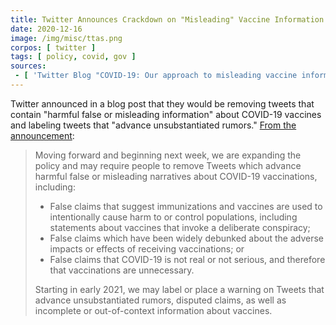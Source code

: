 ```yaml
---
title: Twitter Announces Crackdown on "Misleading" Vaccine Information
date: 2020-12-16
image: /img/misc/ttas.png
corpos: [ twitter ]
tags: [ policy, covid, gov ]
sources:
 - [ 'Twitter Blog "COVID-19: Our approach to misleading vaccine information" by Twitter Safety (16 Dec 2020)', 'archive.is/wnYXB' ]
---
```


Twitter announced in a blog post that they would be removing
tweets that contain "harmful false or misleading information" about COVID-19
vaccines and labeling tweets that "advance unsubstantiated rumors." [From the
announcement](https://archive.is/wnYXB#selection-763.0-803.166):

> Moving forward and beginning next week, we are expanding the policy and may
> require people to remove Tweets which advance harmful false or misleading
> narratives about COVID-19 vaccinations, including: 
>
> * False claims that suggest immunizations and vaccines are used to
>   intentionally cause harm to or control populations, including statements
>   about vaccines that invoke a deliberate conspiracy;
> * False claims which have been widely debunked about the adverse impacts or
>   effects of receiving vaccinations; or
> * False claims that COVID-19 is not real or not serious, and therefore that
>   vaccinations are unnecessary.
>
> Starting in early 2021, we may label or place a warning on Tweets that
> advance unsubstantiated rumors, disputed claims, as well as incomplete or
> out-of-context information about vaccines.
